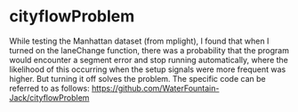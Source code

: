 # cityflowProblem
While testing the Manhattan dataset (from mplight), I found that when I turned on the laneChange function, there was a probability that the program would encounter a segment error and stop running automatically, where the likelihood of this occurring when the setup signals were more frequent was higher. But turning it off solves the problem. The specific code can be referred to as follows: https://github.com/WaterFountain-Jack/cityflowProblem
